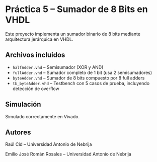 # Práctica 5 – Sumador de 8 Bits en VHDL

Este proyecto implementa un sumador binario de 8 bits mediante arquitectura jerárquica en VHDL. 

## Archivos incluidos

- `halfAdder.vhd` – Semisumador (XOR y AND)
- `fullAdder.vhd` – Sumador completo de 1 bit (usa 2 semisumadores)
- `byteAdder.vhd` – Sumador de 8 bits compuesto por 8 full adders
- `tb_byteAdder.vhd` – Testbench con 5 casos de prueba, incluyendo detección de overflow

## Simulación
Simulado correctamente en Vivado.

## Autores
Raúl Cid – Universidad Antonio de Nebrija

Emilio José Román Rosales – Universidad Antonio de Nebrija
